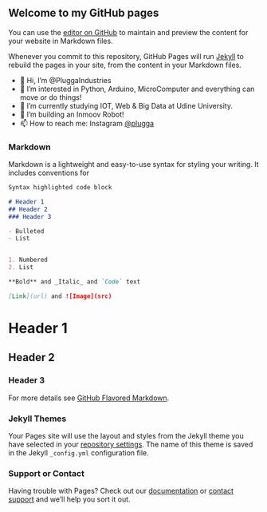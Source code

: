 ## Welcome to my GitHub pages

You can use the [editor on GitHub](https://github.com/PluggaIndustries/pluggaindustries.github.io/edit/main/README.md) to maintain and preview the content for your website in Markdown files.

Whenever you commit to this repository, GitHub Pages will run [Jekyll](https://jekyllrb.com/) to rebuild the pages in your site, from the content in your Markdown files.


- 👋 Hi, I’m @PluggaIndustries
- 👀 I’m interested in Python, Arduino, MicroComputer and everything can move or do things!
- 🌱 I’m currently studying IOT, Web & Big Data at Udine University.
- 💞️ I’m building an Inmoov Robot!
- 📫 How to reach me: Instagram <a href="https://www.instagram.com/plugga_industries/"> @plugga </a>

### Markdown

Markdown is a lightweight and easy-to-use syntax for styling your writing. It includes conventions for

```markdown
Syntax highlighted code block

# Header 1
## Header 2
### Header 3

- Bulleted
- List


1. Numbered
2. List

**Bold** and _Italic_ and `Code` text

[Link](url) and ![Image](src)
```
# Header 1
## Header 2
### Header 3
For more details see [GitHub Flavored Markdown](https://guides.github.com/features/mastering-markdown/).

### Jekyll Themes

Your Pages site will use the layout and styles from the Jekyll theme you have selected in your [repository settings](https://github.com/PluggaIndustries/pluggaindustries.github.io/settings/pages). The name of this theme is saved in the Jekyll `_config.yml` configuration file.

### Support or Contact

Having trouble with Pages? Check out our [documentation](https://docs.github.com/categories/github-pages-basics/) or [contact support](https://support.github.com/contact) and we’ll help you sort it out.
